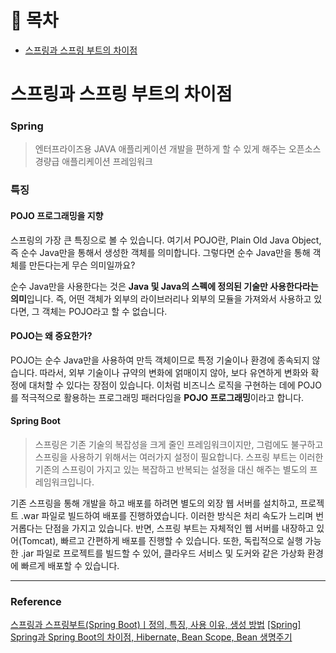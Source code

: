 # 💬 목차

- [스프링과 스프링 부트의 차이점](#스프링과-스프링-부트의-차이점)

# 스프링과 스프링 부트의 차이점

### Spring
> 엔터프라이즈용 JAVA 애플리케이션 개발을 편하게 할 수 있게 해주는 오픈소스 경량급 애플리케이션 프레임워크

### 특징
#### POJO 프로그래밍을 지향
스프링의 가장 큰 특징으로 볼 수 있습니다. 여기서 POJO란, Plain Old Java Object, 즉 순수 Java만을 통해서 생성한 객체를 의미합니다.
그렇다면 순수 Java만을 통해 객체를 만든다는게 무슨 의미일까요?

순수 Java만을 사용한다는 것은 **Java 및 Java의 스펙에 정의된 기술만 사용한다라는 의미**입니다. 즉, 어떤 객체가 외부의 라이브러리나 외부의 모듈을 가져와서 사용하고 있다면, 그 객체는 POJO라고 할 수 없습니다.

#### POJO는 왜 중요한가?
POJO는 순수 Java만을 사용하여 만득 객체이므로 특정 기술이나 환경에 종속되지 않습니다. 따라서, 외부 기술이나 규약의 변화에 얽매이지 않아, 보다 유연하게 변화와 확정에 대처할 수 있다는 장점이 있습니다. 이처럼 비즈니스 로직을 구현하는 데에 POJO를 적극적으로 활용하는 프로그래밍 패러다임을 **POJO 프로그래밍**이라고 합니다.

#### Spring Boot
> 스프링은 기존 기술의 복잡성을 크게 줄인 프레임워크이지만, 그럼에도 불구하고 스프링을 사용하기 위해서는 여러가지 설정이 필요합니다. 스프링 부트는 이러한 기존의 스프링이 가지고 있는 복잡하고 반복되는 설정을 대신 해주는 별도의 프레임워크입니다.

기존 스프링을 통해 개발을 하고 배포를 하려면 별도의 외장 웹 서버를 설치하고, 프로젝트 .war 파일로 빌드하여 배포를 진행하였습니다. 이러한 방식은 처리 속도가 느리며 번거롭다는 단점을 가지고 있습니다.
반면, 스프링 부트는 자체적인 웹 서버를 내장하고 있어(Tomcat), 빠르고 간편하게 배포를 진행할 수 있습니다. 또한, 독립적으로 실행 가능한 .jar 파일로 프로젝트를 빌드할 수 있어, 클라우드 서비스 및 도커와 같은 가상화 환경에 빠르게 배포할 수 있습니다.


---
### Reference
[스프링과 스프링부트(Spring Boot)ㅣ정의, 특징, 사용 이유, 생성 방법](https://www.codestates.com/blog/content/%EC%8A%A4%ED%94%84%EB%A7%81-%EC%8A%A4%ED%94%84%EB%A7%81%EB%B6%80%ED%8A%B8)
[[Spring] Spring과 Spring Boot의 차이점, Hibernate, Bean Scope, Bean 생명주기](https://yamyam-spaghetti.tistory.com/56)